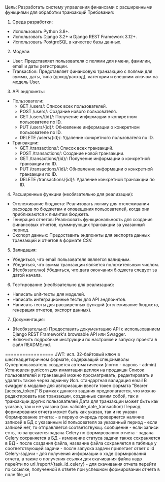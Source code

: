 Цель:
Разработать систему управления финансами с расширенными функциями для обработки транзакций
Требования:
1.	Среда разработки: 
   - Использовать Python 3.8+. 
   - Использовать Django 3.2+ и Django REST Framework 3.12+. 
   - Использовать PostgreSQL в качестве базы данных.
2.	Модели:
   - User: Представляет пользователя с полями для имени, фамилии, email и даты регистрации. 
   - Transaction: Представляет финансовую транзакцию с полями для суммы, даты, типа (доход/расход), категории и внешним ключом на модель User.
3.	API эндпоинты:
   - Пользователи:
     - GET /users/: Список всех пользователей. 
     - POST /users/: Создание нового пользователя. 
     - GET /users/{id}/: Получение информации о конкретном пользователе по ID. 
     - PUT /users/{id}/: Обновление информации о конкретном пользователе по ID. 
     - DELETE /users/{id}/: Удаление конкретного пользователя по ID. 
   - Транзакции:
     - GET /transactions/: Список всех транзакций. 
     - POST /transactions/: Создание новой транзакции. 
     - GET /transactions/{id}/: Получение информации о конкретной транзакции по ID. 
     - PUT /transactions/{id}/: Обновление информации о конкретной транзакции по ID. 
     - DELETE /transactions/{id}/: Удаление конкретной транзакции по ID.
4.	Расширенные функции (необязательно для реализации):
   - Отслеживание бюджета: Реализовать логику для отслеживания расходов по бюджетам и оповещения пользователей, когда они приближаются к лимитам бюджета. 
   - Генерация отчетов: Реализовать функциональность для создания финансовых отчетов, суммирующих транзакции за указанный период. 
   - Экспорт данных: Предоставить эндпоинты для экспорта данных транзакций и отчетов в формате CSV.
5.	Валидация:
   - Убедиться, что email пользователя является валидным. 
   - Убедиться, что сумма транзакции является положительным числом.
   - (Необязателно) Убедиться, что дата окончания бюджета следует за датой начала.
6.	Тестирование (необязательно для реализации):
   - Написать unit-тесты для моделей. 
   - Написать интеграционные тесты для API эндпоинтов. 
   - Написать тесты для расширенных функций (отслеживание бюджета, генерация отчетов, экспорт данных).
7.	Документация:
   - (Необязательно) Предоставить документацию API с использованием Django REST Framework's browsable API или Swagger. 
   - Включить подробные инструкции по настройке и запуску проекта в файл README.md.


=================
JWT: исп. 32-байтовый ключ в шестнадцетиричном формате, содержащий спецсимволы
Суперпользователь создается автоматически (логин - пароль - admin)
Установлен gunicorn для иммитации деплоя на продакшн
Список пользователей и транзакций можно просматривать, редактировать и удалять также через админку
Исп. стандартная валидация email
В swagger в модалке для авторизации ввести токен формата "Bearer [access_token]"
В рамках данного задания предполагается, что можно редактировать как транзакции, созданные самим собой, так и транзакции других пользователей
Дата для транзакции может быть как указана, так и не указана (см. validate_date_transaction)
Период формирования отчета может быть как указан, так и не указан
Формирование отчета: 
     - в первую очередь проверяется наличие записей в БД с указанным id пользователя за указанный период
     - если записей нет, то отправляется соответствующ. сообщение
     - если записи есть, то запускается задача Celery по формированию отчета
          - задача Celery сохраняется в БД
          - изменение статуса задачи также сохраняется в БД
          - после создания файла, название файла сохраняется в таблице у соответствующей задачи
          - после запуска задачи прилетает ответ с id Celery-задачи
          - для получения информации о ходе формирования отчета, а также о получения ссылки для скачивания файла
               надо перейти по url /report/{task_id_celery}
          - для скачивания отчета перейти по сссылке, полученной в ответе при успешном формировании отчета в поле file_url 
